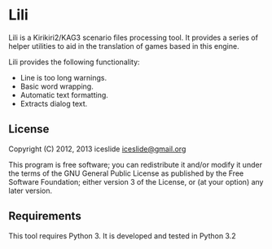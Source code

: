Lili
====

Lili is a Kirikiri2/KAG3 scenario files processing tool. It provides a series
of helper utilities to aid in the translation of games based in this engine.

Lili provides the following functionality:

 - Line is too long warnings.
 - Basic word wrapping.
 - Automatic text formatting.
 - Extracts dialog text.

License
-------
Copyright (C) 2012, 2013 iceslide <iceslide@gmail.org>

This program is free software; you can redistribute it and/or modify
it under the terms of the GNU General Public License as published by
the Free Software Foundation; either version 3 of the License, or
(at your option) any later version.


Requirements
------------

This tool requires Python 3. It is developed and tested in Python 3.2